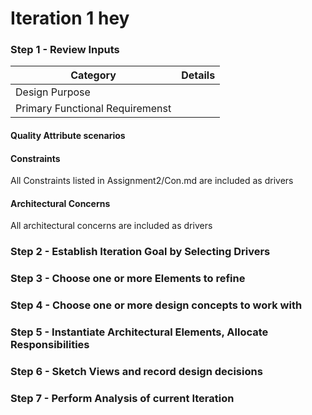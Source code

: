# Iteration 1 hey
### Step 1 - Review Inputs
| Category | Details |
|---|---|
| Design Purpose |  |
| Primary Functional Requiremenst |  |
#### Quality Attribute scenarios

#### Constraints
All Constraints listed in Assignment2/Con.md are included as drivers
#### Architectural Concerns
All architectural concerns are included as drivers
### Step 2 - Establish Iteration Goal by Selecting Drivers


### Step 3 - Choose one or more Elements to refine


### Step 4 - Choose one or more design concepts to work with


### Step 5 - Instantiate Architectural Elements, Allocate Responsibilities


### Step 6 - Sketch Views and record design decisions


### Step 7 - Perform Analysis of current Iteration
